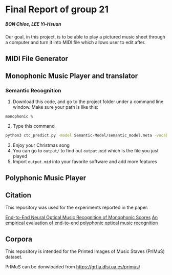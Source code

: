# Final Report of group 21
##### BON Chloe, LEE Yi-Hsuan

Our goal, in this project, is to be able to play a pictured music sheet through a computer and turn it into MIDI file which allows user to edit after.


## MIDI File Generator



## Monophonic Music Player and translator
### Semantic Recognition

1. Download this code, and go to the project folder under a command line window. Make sure your path is like this:

```
monophonic % 
```
2. Type this command

```bash
python3 ctc_predict.py -model Semantic-Model/semantic_model.meta -vocabulary Data/vocabulary_semantic.txt -image Data/example/deck_full.png
```

3. Enjoy your Christmas song
4. You can go to `output/` to find out `output.mid` which is the file you just played
5. Import `output.mid` into your favorite software and add more features


## Polyphonic Music Player 


## Citation
This repository was used for the experiments reported in the paper:

[End-to-End Neural Optical Music Recognition of Monophonic Scores](http://www.mdpi.com/2076-3417/8/4/606)
[An empirical evaluation of end-to-end polyphonic optical music recognition](https://archives.ismir.net/ismir2021/paper/000020.pdf)

## Corpora
This repository is intended for the Printed Images of Music Staves (PrIMuS) dataset.

PrIMuS can be donwloaded from https://grfia.dlsi.ua.es/primus/

